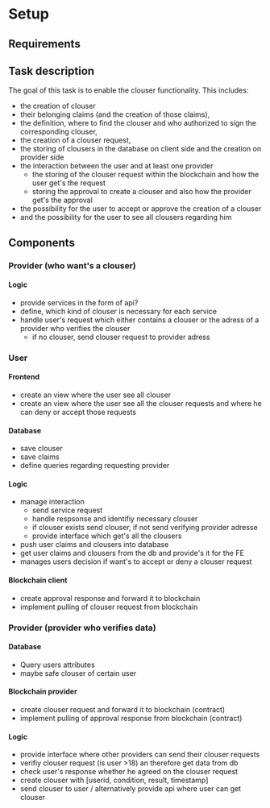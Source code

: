 # Setup

## Requirements


## Task description

The goal of this task is to enable the clouser functionality.
This includes:

* the creation of clouser
* their belonging claims (and the creation of those claims),
* the definition, where to find the clouser and who authorized to sign the corresponding clouser,
* the creation of a clouser request,
* the storing of clousers in the database on client side and the creation on provider side
* the interaction between the user and at least one provider 
	* the storing of the clouser request within the blockchain and how the user get's the request
	* storing the approval to create a clouser and also how the provider get's the approval
* the possibility for the user to accept or approve the creation of a clouser
* and the possibility for the user to see all clousers regarding him

## Components


### Provider (who want's a clouser)

#### Logic
* provide services in the form of api?
* define, which kind of clouser is necessary for each service
* handle user's request which either contains a clouser or the adress of a provider who verifies the clouser
	* if no clouser, send clouser request to provider adress


### User

#### Frontend
* create an view where the user see all clouser
* create an view where the user see all the clouser requests and where he can deny or accept those requests

#### Database
* save clouser
* save claims
* define queries regarding requesting provider

#### Logic
* manage interaction
	* send service request
	* handle respsonse and identifiy necessary clouser
	* if clouser exists send clouser, if not send verifying provider adresse
	* provide interface which get's all the clousers
* push user claims and clousers into database
* get user claims and clousers from the db and provide's it for the FE
* manages users decision if want's to accept or deny a clouser request 

#### Blockchain client
* create approval response and forward it to blockchain
* implement pulling of clouser request from blockchain


### Provider (provider who verifies data)

#### Database
* Query users attributes
* maybe safe clouser of certain user

#### Blockchain provider

* create clouser request and forward it to blockchain (contract)
* implement pulling of approval response from blockchain (contract)

#### Logic

* provide interface where other providers can send their clouser requests
* verifiy clouser request (is user >18) an therefore get data from db
* check user's response whether he agreed on the clouser request
* create clouser with [userid, condition, result, timestamp]
* send clouser to user / alternatively provide api where user can get clouser
